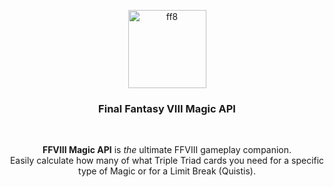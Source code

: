 <p align="center">
  <a href="/">
    <img src="https://i.redd.it/r9ut7rwt7hj41.jpg" width="125px" alt="ff8"/>
  </a>
</p>

<h3 align="center">Final Fantasy VIII Magic API</h3>

<br />

<p align="center">
    <b>FFVIII Magic API</b> is <i>the</i> ultimate FFVIII gameplay companion.
    <br />
    Easily calculate how many of what Triple Triad cards you need for a specific type of
    Magic or for a Limit Break (Quistis).
</p>